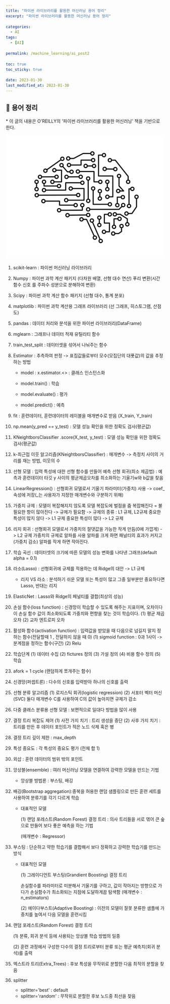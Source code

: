```yaml
---
title: "파이썬 라이브러리를 활용한 머신러닝 용어 정리"
excerpt: "파이썬 라이브러리를 활용한 머신러닝 용어 정리"

categories:
  - AI
tags:
  - [AI]

permalink: /machine_learning/ai_post2

toc: true
toc_sticky: true

date: 2023-01-30
last_modified_at: 2023-01-30
---
```


## 🦥 용어 정리

\* 이 글의 내용은 O'REILLY의 '파이썬 라이브러리를 활용한 머신러닝' 책을 기반으로 한다.



![1](../../assets/images/posts_img/2023-01-30-post2/1.png)

1. scikit-learn : 파이썬 머신러닝 라이브러리

2. Numpy : 파이썬 과학 계산 패키지 (다차원 배열, 선형 대수 연산)   푸리 변환(시간 함수 신호 를 주파수 성분으로 분해하여 변환)

3. Scipy : 파이썬 과학 계산 함수 패키지 (선형 대수, 통계 분포)


4. matplotlib : 파이썬 과학 계산용 그래프 라이브러리 (선 그래프, 히스토그램, 산점도)

5. pandas : 데이터 처리와 분석을 위한 파이썬 라이브러리(DataFrame)

6. mglearn : 그래프나 데이터 적재 유틸리티 함수

7. train_test_split : 데이터셋을 섞어서 나눠주는 함수

8. Estimator : 추측하여 판정 -> 표집값들로부터 모수(모집단의 대푯값)의 값을 추정하는 방법

   - model : x.estimator.<> : 클래스 인스턴스화

   - model.train() : 학습

   - model.evaluate() : 평가

   - model.predict() : 예측

9.  fit : 훈련데이터, 훈련데이터의 레이블을 매개변수로 받음 (X_train, Y_train)

10. np.mean(y_pred == y_test) : 모델 성능 확인을 위한 정확도 검사(평균값)

11. KNeightborsClassifier .score(X_test, y_test) : 모델 성능 확인을 위한 정확도 검사(평균값)

12. k-최근접 이웃 알고리즘(KNeightborsClassifier) : 매개변수 -> 측정치 사이의 거리를 재는 방법, 이웃의 수

13. 선형 모델 : 입력 특성에 대한 선형 함수를 만들어 예측
      선형 회귀(최소 제곱법) : 예측과 훈련데이터 타깃 y 사이의 평균제곱오차를 최소화하는 기울기w와 b값을 찾음


14. LinearRegression() : 선형회귀 모델로서 기울기 파라미터(가중치) 사용 -> coef_ 속성에 저장(_는 사용자가 지정한 매개변수와 구분하기 위해)


15. 가중치 규제 : 모델이 복잡해지지 않도록 모델 복잡도에 벌점을 줌
      복잡해진다 = 불필요한 항이 많아진다 -> 규제가 필요함 -> 규제의 종류 : L1 규제, L2규제
      중요한 특성이 많지 않다 -> L1 규제
      중요한 특성이 많다 -> L2 규제



16. 리지 회귀 : 선형회귀 모델로서 가중치의 절댓값을 가능한 작게 만듬(0에 가깝게) -> L2 규제
    가중치의 규제로 알파를 사용 알파를 크게 하면 패널티의 효과가 커지고(가중치 감소) 알파를 작게 하면 작아진다.


17. 학습 곡선 : 데이터셋의 크기에 따른 모델의 성능 변화를 나타낸 그래프(default alpha = 0.1)



18. 라소(Lasso) : 선형회귀에 규제를 적용하는 데 Ridge의 대안 -> L1 규제

    - 리지 VS 라소 : 분석하기 쉬운 모델 또는 특성이 많고 그중 일부분만 중요하다면 Lasso, 반대는 리지



19. ElasticNet : Lasso와 Ridge의 페널티를 결합(최상의 성능)



20. 손실 함수(loss function) : 신경망이 학습할 수 있도록 해주는 지표이며, 오차이다 이 손실 함수 값이 최소화되도록 가중치와 편향을 찾는 것이 학습이다.
      (1) 평균 제곱 오차
      (2) 교차 엔트로피 오차



21. 활성화 함수(activation function) : 입력값을 받았을 때 다음으로 넘길지 말지 정하는 함수(전달할때 1 , 전달하지 않을 때 0)
      (1) sigmoid function : 0과 1사이 -> 분계점을 정하는 함수(구간)
      (2) Relu


22. 학습단계
      (1) 데이터 수집
      (2) fictures 정의
      (3) 가설 정의
      (4) 비용 함수 정의
      (5) 학습


23. afork = 1 cycle (랜덤하게 쪼개주는 함수)



24. 신경망(퍼셉트론) : 다수의 신호를 입력받아 하나의 신호를 출력



25. 선형 분류 알고리즘
      (1) 로지스틱 회귀(logistic regression)
      (2) 서포터 벡터 머신(SVC)
      둘다 매개변수 C를 사용하여 C의 값이 높아지면 규제가 감소


26. 다중 클래스 분류용 선형 모델 : 보편적으로 일대다 방법을 많이 사용



27. 결정 트리 복잡도 제어
      (1) 사전 가지 치기 : 트리 생성을 중단
      (2) 사후 가지 치기 : 트리를 만든 후 데이터 포인트가 적은 노드 삭제 혹은 병



28. 결정 트리 깊이 제한 : max_depth



29. 특성 중요도 : 각 특성의 중요도 평가 (전체 합 1)



30. 외삽 : 훈련 데이터의 범위 밖의 포인트



31. 앙상블(ensemble) : 여러 머신러닝 모델을 연결하여 강력한 모델을 만드는 기법

    - 앙상블 방법론 : 부스팅, 배깅


32. 배깅(Bootstrap aggregation):중복을 허용한 랜덤 샘플링으로 만든 훈련 세트를 사용하여 분류기를 각기 다르게 학습 

    - 대표적인 모델

      (1) 랜덤 포레스트(Random Forest) 결정 트리 : 의사 트리들을 서로 엮어 큰 숲으로 만들어 보다 좋은 예측을 하는 기법

      (매개변수 : Regressor)


1.  부스팅 : 단순하고 약한 학습기를 결합해서 보다 정확하고 강력한 학습기를 만드는 방식

    - 대표적인 모델

      (1) 그레이디언트 부스팅(Grandient Boosting) 결정 트리

      손실함수를 파라미터로 미분해서 기울기를 구하고, 값이 작아지는 방향으로 가다가 손실함수가 최소화되는 지점에    도달하게끔 탐색함 (매개변수 : n_estimators)

      
      (2) 에이다부스트(Adaptive Boosting) : 이전의 모델이 잘못 분류한 샘플에 가중치를 높여서 다음 모델을 훈련시킴


34. 랜덤 포레스트(Random Forest) 결정 트리

      (1) 분류, 회귀 분석 등에 사용되는 앙상블 학습 방법의 일종

      (2) 훈련 과정에서 구성한 다수의 결정 트리로부터 분류 또는 평균 예측치(회귀 분석)를 출력


35. 엑스트라 트리(Extra_Trees) : 후보 특성을 무작위로 분할한 다음 최적의 분할을 찾음

    

36. splitter
    - splitter='best' : default
    - splitter='random' : 무작위로 분할한 후보 노드중 최선을 찾음
